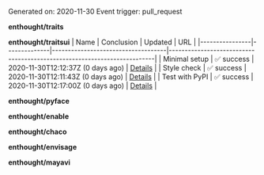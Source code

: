 Generated on:  2020-11-30
Event trigger:  pull_request

**enthought/traits**


**enthought/traitsui**
| Name           | Conclusion   | Updated                            | URL                                                                     |
|----------------|--------------|------------------------------------|-------------------------------------------------------------------------|
| Minimal setup  | ✅ success    | 2020-11-30T12:12:37Z  (0 days ago) | [Details](https://github.com/enthought/traitsui/actions/runs/391545838) |
| Style check    | ✅ success    | 2020-11-30T12:11:43Z  (0 days ago) | [Details](https://github.com/enthought/traitsui/actions/runs/391545841) |
| Test with PyPI | ✅ success    | 2020-11-30T12:17:00Z  (0 days ago) | [Details](https://github.com/enthought/traitsui/actions/runs/391545840) |

**enthought/pyface**


**enthought/enable**


**enthought/chaco**


**enthought/envisage**


**enthought/mayavi**


